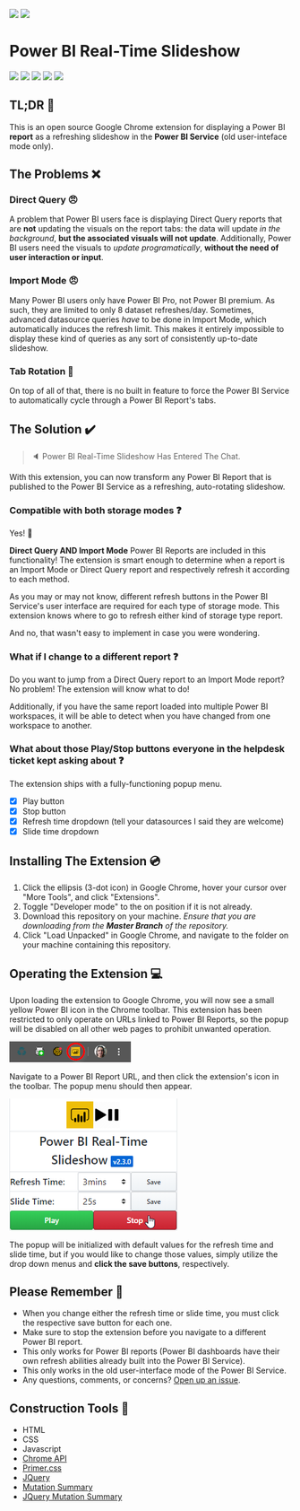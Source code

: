 ﻿<img src="https://i.ibb.co/vx5CZrd/icon48.png"></img>
<img src="https://i.ibb.co/2Pfgx16/Play-Pause-Button.png"></img>
# Power BI Real-Time Slideshow

<a href="https://github.com/DMiradakis"><img src="https://img.shields.io/badge/released%20by-DMiradakis-yellow"></a>
<img src="https://img.shields.io/github/release-date-pre/DMiradakis/Power-BI-Real-Time-Slideshow?color=brightgreen">
<img src="https://img.shields.io/github/v/release/DMiradakis/Power-BI-Real-Time-Slideshow?color=blue&include_prereleases">
<img src="https://img.shields.io/github/issues-raw/DMiradakis/Power-BI-Real-Time-Slideshow?color=orange">
<img src="https://img.shields.io/badge/readme%20last%20updated-2020--09--04-blue">

## TL;DR :tada:
This is an open source Google Chrome extension for displaying a Power BI **report** as a refreshing slideshow in the **Power BI Service** (old user-inteface mode only).

## The Problems :x:

### Direct Query :angry:
A problem that Power BI users face is displaying Direct Query reports that are **not** updating the visuals on the report tabs: the data will update *in the background*, **but the associated visuals will not update**. Additionally, Power BI users need the visuals to *update programatically*, **without the need of user interaction or input**.

### Import Mode :angry:
Many Power BI users only have Power BI Pro, not Power BI premium. As such, they are limited to only 8 dataset refreshes/day. Sometimes, advanced datasource queries *have* to be done in Import Mode, which automatically induces the refresh limit. This makes it entirely impossible to display these kind of queries as any sort of consistently up-to-date slideshow.

### Tab Rotation :facepalm:
On top of all of that, there is no built in feature to force the Power BI Service to automatically cycle through a Power BI Report's tabs.

## The Solution :heavy_check_mark:
> :speaker: Power BI Real-Time Slideshow Has Entered The Chat.

With this extension, you can now transform any Power BI Report that is published to the Power BI Service as a refreshing, auto-rotating slideshow.

### Compatible with both storage modes :question:
Yes! :facepunch:

**Direct Query AND Import Mode** Power BI Reports are included in this functionality! The extension is smart enough to determine when a report is an Import Mode or Direct Query report and respectively refresh it according to each method. 

As you may or may not know, different refresh buttons in the Power BI Service's user interface are required for each type of storage mode. This extension knows where to go to refresh either kind of storage type report.

And no, that wasn't easy to implement in case you were wondering.

### What if I change to a different report :question:
Do you want to jump from a Direct Query report to an Import Mode report? No problem! The extension will know what to do!

Additionally, if you have the same report loaded into multiple Power BI workspaces, it will be able to detect when you have changed from one workspace to another.

### What about those Play/Stop buttons everyone in the helpdesk ticket kept asking about :question:
The extension ships with a fully-functioning popup menu.

- [x] Play button
- [x] Stop button
- [x] Refresh time dropdown (tell your datasources I said they are welcome)
- [x] Slide time dropdown

## Installing The Extension :cd:
1. Click the ellipsis (3-dot icon) in Google Chrome, hover your cursor over "More Tools", and click "Extensions".
2. Toggle "Developer mode" to the on position if it is not already.
3. Download this repository on your machine. *Ensure that you are downloading from the **Master Branch** of the repository.*
4. Click "Load Unpacked" in Google Chrome, and navigate to the folder on your machine containing this repository.

## Operating the Extension :computer:
Upon loading the extension to Google Chrome, you will now see a small yellow Power BI icon in the Chrome toolbar. This extension has been restricted to only operate on URLs linked to Power BI Reports, so the popup will be disabled on all other web pages to prohibit unwanted operation.

<img src="img/Documentation - Icon.png"></img>

Navigate to a Power BI Report URL, and then click the extension's icon in the toolbar. The popup menu should then appear.

<img src="img/Documentation - Popup.png"></img>

The popup will be initialized with default values for the refresh time and slide time, but if you would like to change those values, simply utilize the drop down menus and **click the save buttons**, respectively.

## Please Remember :pray:
- When you change either the refresh time or slide time, you must click the respective save button for each one.
- Make sure to stop the extension before you navigate to a different Power BI report.
- This only works for Power BI reports (Power BI dashboards have their own refresh abilities already built into the Power BI Service).
- This only works in the old user-interface mode of the Power BI Service.
- Any questions, comments, or concerns? [Open up an issue](https://github.com/DMiradakis/Power-BI-Real-Time-Slideshow/issues).

## Construction Tools :hammer:
- HTML
- CSS
- Javascript
- [Chrome API](https://developer.chrome.com/extensions/api_index)
- [Primer.css](https://github.com/primer/css)
- [JQuery](https://jquery.com/)
- [Mutation Summary](https://github.com/rafaelw/mutation-summary)
- [JQuery Mutation Summary](https://github.com/joelpurra/jquery-mutation-summary)
